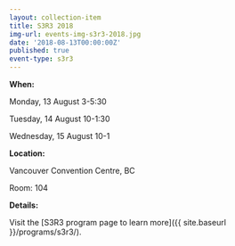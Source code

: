 ```yaml
---
layout: collection-item
title: S3R3 2018
img-url: events-img-s3r3-2018.jpg
date: '2018-08-13T00:00:00Z'
published: true
event-type: s3r3
---
```

**When:**

Monday, 13 August 3-5:30

Tuesday, 14 August 10-1:30

Wednesday, 15 August 10-1

**Location:** 

Vancouver Convention Centre, BC

Room: 104

**Details:** 

Visit the [S3R3 program page to learn more]({{ site.baseurl }}/programs/s3r3/).

